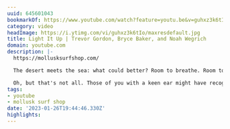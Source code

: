```yaml
---
uuid: 645601043
bookmarkOf: https://www.youtube.com/watch?feature=youtu.be&v=guhxz3k6tIo&app=desktop
category: video
headImage: https://i.ytimg.com/vi/guhxz3k6tIo/maxresdefault.jpg
title: Light It Up | Trevor Gordon, Bryce Baker, and Noah Wegrich
domain: youtube.com
description: |-
  https://mollusksurfshop.com/

  The desert meets the sea: what could better? Room to breathe. Room to think. Room to do your thing. Trevor Gordon, Bryce Baker, and Noah Wegrich head south of the border with Perry Gershkow to do their thing. A couple of 4x4 rigs got them where they needed to go, and even more sleds handled the remaining aqueous terrain. With dust everywhere, sometimes you've got to Light It Up!

  Oh, but that's not all. Those of you with a keen ear might have recognized the groovy hum of a melodica. No, you are not mistaken. That is no other than Farmer Dave in the mix and he brought friends! The backing song, "Special Surf Movie Song," is the new LA outfit: Crystal Shingles. The group consists of familiar Critters & Lurkers: Ben Knight (guitar, vocals), Farmer Dave Scher (keys, melodica, arrangement, vocals), Matt Correia (drums, percussion, vocals), Clay Finch (guitar, percussion, vocals), and Dan Horne (recording, mixing, engineering). Special Surf Song indeed!
tags:
- youtube
- mollusk surf shop
date: '2023-01-26T19:44:46.330Z'
highlights: 
---
```



